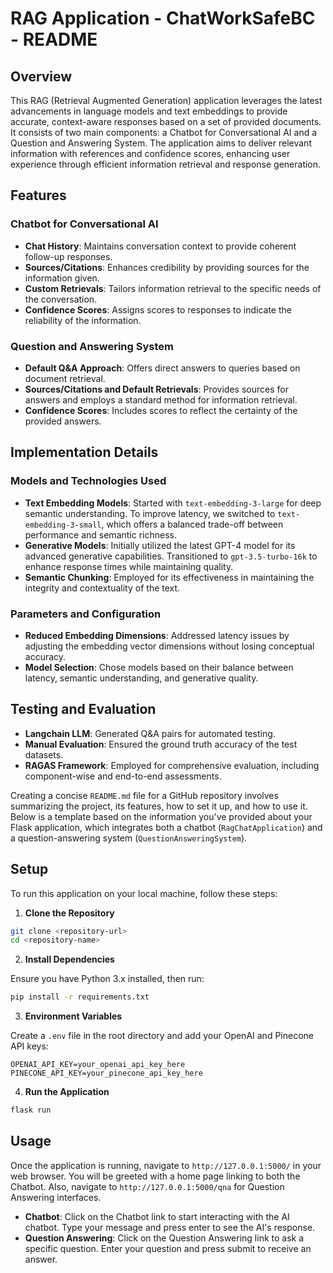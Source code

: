 # RAG Application - ChatWorkSafeBC - README

## Overview

This RAG (Retrieval Augmented Generation) application leverages the latest advancements in language models and text embeddings to provide accurate, context-aware responses based on a set of provided documents. It consists of two main components: a Chatbot for Conversational AI and a Question and Answering System. The application aims to deliver relevant information with references and confidence scores, enhancing user experience through efficient information retrieval and response generation.

## Features

### Chatbot for Conversational AI

- **Chat History**: Maintains conversation context to provide coherent follow-up responses.
- **Sources/Citations**: Enhances credibility by providing sources for the information given.
- **Custom Retrievals**: Tailors information retrieval to the specific needs of the conversation.
- **Confidence Scores**: Assigns scores to responses to indicate the reliability of the information.

### Question and Answering System

- **Default Q&A Approach**: Offers direct answers to queries based on document retrieval.
- **Sources/Citations and Default Retrievals**: Provides sources for answers and employs a standard method for information retrieval.
- **Confidence Scores**: Includes scores to reflect the certainty of the provided answers.

## Implementation Details

### Models and Technologies Used

- **Text Embedding Models**: Started with `text-embedding-3-large` for deep semantic understanding. To improve latency, we switched to `text-embedding-3-small`, which offers a balanced trade-off between performance and semantic richness.
- **Generative Models**: Initially utilized the latest GPT-4 model for its advanced generative capabilities. Transitioned to `gpt-3.5-turbo-16k` to enhance response times while maintaining quality.
- **Semantic Chunking**: Employed for its effectiveness in maintaining the integrity and contextuality of the text.

### Parameters and Configuration

- **Reduced Embedding Dimensions**: Addressed latency issues by adjusting the embedding vector dimensions without losing conceptual accuracy.
- **Model Selection**: Chose models based on their balance between latency, semantic understanding, and generative quality.

## Testing and Evaluation

- **Langchain LLM**: Generated Q&A pairs for automated testing.
- **Manual Evaluation**: Ensured the ground truth accuracy of the test datasets.
- **RAGAS Framework**: Employed for comprehensive evaluation, including component-wise and end-to-end assessments.

Creating a concise `README.md` file for a GitHub repository involves summarizing the project, its features, how to set it up, and how to use it. Below is a template based on the information you've provided about your Flask application, which integrates both a chatbot (`RagChatApplication`) and a question-answering system (`QuestionAnsweringSystem`).


## Setup

To run this application on your local machine, follow these steps:

1. **Clone the Repository**

```bash
git clone <repository-url>
cd <repository-name>
```

2. **Install Dependencies**

Ensure you have Python 3.x installed, then run:

```bash
pip install -r requirements.txt
```

3. **Environment Variables**

Create a `.env` file in the root directory and add your OpenAI and Pinecone API keys:

```plaintext
OPENAI_API_KEY=your_openai_api_key_here
PINECONE_API_KEY=your_pinecone_api_key_here
```

4. **Run the Application**

```bash
flask run
```

## Usage

Once the application is running, navigate to `http://127.0.0.1:5000/` in your web browser. You will be greeted with a home page linking to both the Chatbot.
Also, navigate to `http://127.0.0.1:5000/qna` for Question Answering interfaces.

- **Chatbot**: Click on the Chatbot link to start interacting with the AI chatbot. Type your message and press enter to see the AI's response.
- **Question Answering**: Click on the Question Answering link to ask a specific question. Enter your question and press submit to receive an answer.
